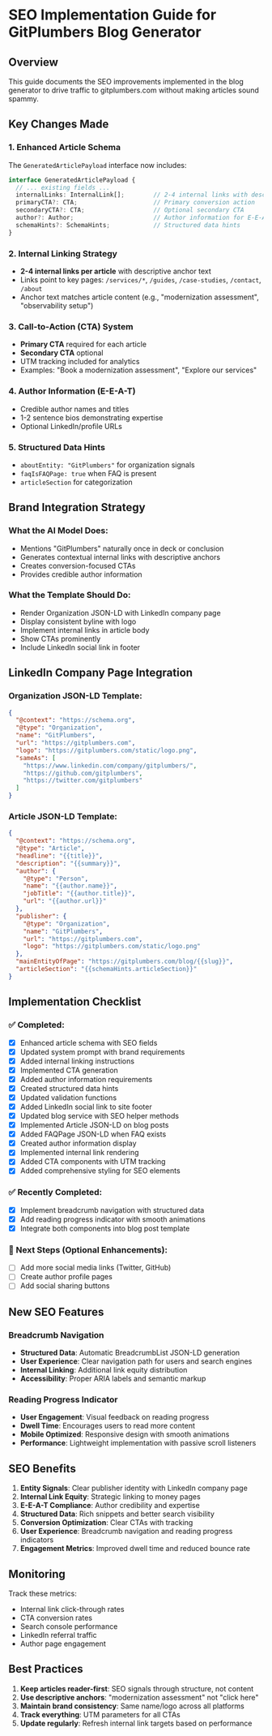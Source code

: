 # SEO Implementation Guide for GitPlumbers Blog Generator

## Overview
This guide documents the SEO improvements implemented in the blog generator to drive traffic to gitplumbers.com without making articles sound spammy.

## Key Changes Made

### 1. Enhanced Article Schema
The `GeneratedArticlePayload` interface now includes:

```typescript
interface GeneratedArticlePayload {
  // ... existing fields ...
  internalLinks: InternalLink[];        // 2-4 internal links with descriptive anchors
  primaryCTA?: CTA;                     // Primary conversion action
  secondaryCTA?: CTA;                   // Optional secondary CTA
  author?: Author;                      // Author information for E-E-A-T
  schemaHints?: SchemaHints;            // Structured data hints
}
```

### 2. Internal Linking Strategy
- **2-4 internal links per article** with descriptive anchor text
- Links point to key pages: `/services/*`, `/guides`, `/case-studies`, `/contact`, `/about`
- Anchor text matches article content (e.g., "modernization assessment", "observability setup")

### 3. Call-to-Action (CTA) System
- **Primary CTA** required for each article
- **Secondary CTA** optional
- UTM tracking included for analytics
- Examples: "Book a modernization assessment", "Explore our services"

### 4. Author Information (E-E-A-T)
- Credible author names and titles
- 1-2 sentence bios demonstrating expertise
- Optional LinkedIn/profile URLs

### 5. Structured Data Hints
- `aboutEntity: "GitPlumbers"` for organization signals
- `faqIsFAQPage: true` when FAQ is present
- `articleSection` for categorization

## Brand Integration Strategy

### What the AI Model Does:
- Mentions "GitPlumbers" naturally once in deck or conclusion
- Generates contextual internal links with descriptive anchors
- Creates conversion-focused CTAs
- Provides credible author information

### What the Template Should Do:
- Render Organization JSON-LD with LinkedIn company page
- Display consistent byline with logo
- Implement internal links in article body
- Show CTAs prominently
- Include LinkedIn social link in footer

## LinkedIn Company Page Integration

### Organization JSON-LD Template:
```json
{
  "@context": "https://schema.org",
  "@type": "Organization",
  "name": "GitPlumbers",
  "url": "https://gitplumbers.com",
  "logo": "https://gitplumbers.com/static/logo.png",
  "sameAs": [
    "https://www.linkedin.com/company/gitplumbers/",
    "https://github.com/gitplumbers",
    "https://twitter.com/gitplumbers"
  ]
}
```

### Article JSON-LD Template:
```json
{
  "@context": "https://schema.org",
  "@type": "Article",
  "headline": "{{title}}",
  "description": "{{summary}}",
  "author": {
    "@type": "Person",
    "name": "{{author.name}}",
    "jobTitle": "{{author.title}}",
    "url": "{{author.url}}"
  },
  "publisher": {
    "@type": "Organization",
    "name": "GitPlumbers",
    "url": "https://gitplumbers.com",
    "logo": "https://gitplumbers.com/static/logo.png"
  },
  "mainEntityOfPage": "https://gitplumbers.com/blog/{{slug}}",
  "articleSection": "{{schemaHints.articleSection}}"
}
```

## Implementation Checklist

### ✅ Completed:
- [x] Enhanced article schema with SEO fields
- [x] Updated system prompt with brand requirements
- [x] Added internal linking instructions
- [x] Implemented CTA generation
- [x] Added author information requirements
- [x] Created structured data hints
- [x] Updated validation functions
- [x] Added LinkedIn social link to site footer
- [x] Updated blog service with SEO helper methods
- [x] Implemented Article JSON-LD on blog posts
- [x] Added FAQPage JSON-LD when FAQ exists
- [x] Created author information display
- [x] Implemented internal link rendering
- [x] Added CTA components with UTM tracking
- [x] Added comprehensive styling for SEO elements

### ✅ Recently Completed:
- [x] Implement breadcrumb navigation with structured data
- [x] Add reading progress indicator with smooth animations
- [x] Integrate both components into blog post template

### 🔄 Next Steps (Optional Enhancements):
- [ ] Add more social media links (Twitter, GitHub)
- [ ] Create author profile pages
- [ ] Add social sharing buttons

## New SEO Features

### Breadcrumb Navigation
- **Structured Data**: Automatic BreadcrumbList JSON-LD generation
- **User Experience**: Clear navigation path for users and search engines
- **Internal Linking**: Additional link equity distribution
- **Accessibility**: Proper ARIA labels and semantic markup

### Reading Progress Indicator
- **User Engagement**: Visual feedback on reading progress
- **Dwell Time**: Encourages users to read more content
- **Mobile Optimized**: Responsive design with smooth animations
- **Performance**: Lightweight implementation with passive scroll listeners

## SEO Benefits

1. **Entity Signals**: Clear publisher identity with LinkedIn company page
2. **Internal Link Equity**: Strategic linking to money pages
3. **E-E-A-T Compliance**: Author credibility and expertise
4. **Structured Data**: Rich snippets and better search visibility
5. **Conversion Optimization**: Clear CTAs with tracking
6. **User Experience**: Breadcrumb navigation and reading progress indicators
7. **Engagement Metrics**: Improved dwell time and reduced bounce rate

## Monitoring

Track these metrics:
- Internal link click-through rates
- CTA conversion rates
- Search console performance
- LinkedIn referral traffic
- Author page engagement

## Best Practices

1. **Keep articles reader-first**: SEO signals through structure, not content
2. **Use descriptive anchors**: "modernization assessment" not "click here"
3. **Maintain brand consistency**: Same name/logo across all platforms
4. **Track everything**: UTM parameters for all CTAs
5. **Update regularly**: Refresh internal link targets based on performance
